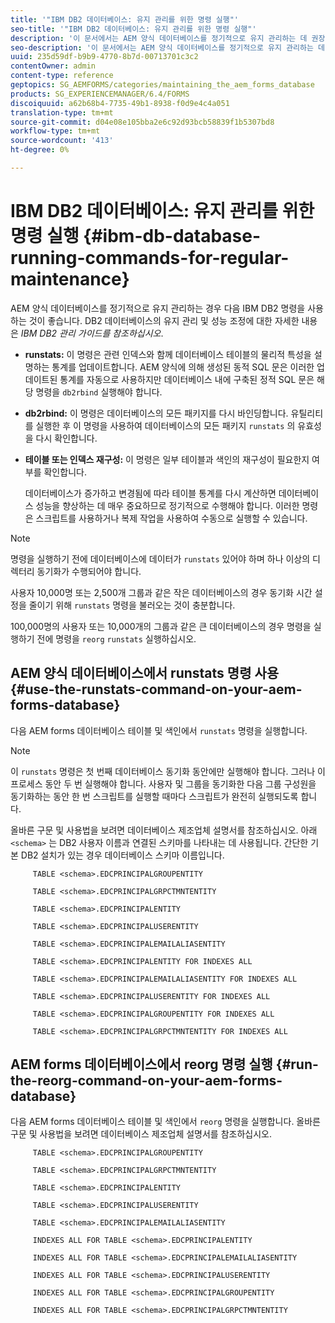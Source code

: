 ```yaml
---
title: '"IBM DB2 데이터베이스: 유지 관리를 위한 명령 실행"'
seo-title: '"IBM DB2 데이터베이스: 유지 관리를 위한 명령 실행"'
description: '이 문서에서는 AEM 양식 데이터베이스를 정기적으로 유지 관리하는 데 권장되는 IBM DB2 명령을 나열합니다. '
seo-description: '이 문서에서는 AEM 양식 데이터베이스를 정기적으로 유지 관리하는 데 권장되는 IBM DB2 명령을 나열합니다. '
uuid: 235d59df-b9b9-4770-8b7d-00713701c3c2
contentOwner: admin
content-type: reference
geptopics: SG_AEMFORMS/categories/maintaining_the_aem_forms_database
products: SG_EXPERIENCEMANAGER/6.4/FORMS
discoiquuid: a62b68b4-7735-49b1-8938-f0d9e4c4a051
translation-type: tm+mt
source-git-commit: d04e08e105bba2e6c92d93bcb58839f1b5307bd8
workflow-type: tm+mt
source-wordcount: '413'
ht-degree: 0%

---
```



# IBM DB2 데이터베이스: 유지 관리를 위한 명령 실행 {#ibm-db-database-running-commands-for-regular-maintenance}

AEM 양식 데이터베이스를 정기적으로 유지 관리하는 경우 다음 IBM DB2 명령을 사용하는 것이 좋습니다. DB2 데이터베이스의 유지 관리 및 성능 조정에 대한 자세한 내용은 *IBM DB2 관리 가이드를 참조하십시오*.

* **runstats:** 이 명령은 관련 인덱스와 함께 데이터베이스 테이블의 물리적 특성을 설명하는 통계를 업데이트합니다. AEM 양식에 의해 생성된 동적 SQL 문은 이러한 업데이트된 통계를 자동으로 사용하지만 데이터베이스 내에 구축된 정적 SQL 문은 해당 명령을 `db2rbind` 실행해야 합니다.
* **db2rbind:** 이 명령은 데이터베이스의 모든 패키지를 다시 바인딩합니다. 유틸리티를 실행한 후 이 명령을 사용하여 데이터베이스의 모든 패키지 `runstats` 의 유효성을 다시 확인합니다.
* **테이블 또는 인덱스 재구성:** 이 명령은 일부 테이블과 색인의 재구성이 필요한지 여부를 확인합니다.

   데이터베이스가 증가하고 변경됨에 따라 테이블 통계를 다시 계산하면 데이터베이스 성능을 향상하는 데 매우 중요하므로 정기적으로 수행해야 합니다. 이러한 명령은 스크립트를 사용하거나 복제 작업을 사용하여 수동으로 실행할 수 있습니다.

>[!NOTE]
>
>명령을 실행하기 전에 데이터베이스에 데이터가 `runstats` 있어야 하며 하나 이상의 디렉터리 동기화가 수행되어야 합니다.

사용자 10,000명 또는 2,500개 그룹과 같은 작은 데이터베이스의 경우 동기화 시간 설정을 줄이기 위해 `runstats` 명령을 불러오는 것이 충분합니다.

100,000명의 사용자 또는 10,000개의 그룹과 같은 큰 데이터베이스의 경우 명령을 실행하기 전에 명령을 `reorg` `runstats` 실행하십시오.

## AEM 양식 데이터베이스에서 runstats 명령 사용 {#use-the-runstats-command-on-your-aem-forms-database}

다음 AEM forms 데이터베이스 테이블 및 색인에서 `runstats` 명령을 실행합니다.

>[!NOTE]
>
>이 `runstats` 명령은 첫 번째 데이터베이스 동기화 동안에만 실행해야 합니다. 그러나 이 프로세스 동안 두 번 실행해야 합니다. 사용자 및 그룹을 동기화한 다음 그룹 구성원을 동기화하는 동안 한 번 스크립트를 실행할 때마다 스크립트가 완전히 실행되도록 합니다.

올바른 구문 및 사용법을 보려면 데이터베이스 제조업체 설명서를 참조하십시오. 아래 `<schema>` 는 DB2 사용자 이름과 연결된 스키마를 나타내는 데 사용됩니다. 간단한 기본 DB2 설치가 있는 경우 데이터베이스 스키마 이름입니다.

```as3
     TABLE <schema>.EDCPRINCIPALGROUPENTITY 
  
     TABLE <schema>.EDCPRINCIPALGRPCTMNTENTITY 
  
     TABLE <schema>.EDCPRINCIPALENTITY 
  
     TABLE <schema>.EDCPRINCIPALUSERENTITY 
  
     TABLE <schema>.EDCPRINCIPALEMAILALIASENTITY 
  
     TABLE <schema>.EDCPRINCIPALENTITY FOR INDEXES ALL 
  
     TABLE <schema>.EDCPRINCIPALEMAILALIASENTITY FOR INDEXES ALL 
  
     TABLE <schema>.EDCPRINCIPALUSERENTITY FOR INDEXES ALL 
  
     TABLE <schema>.EDCPRINCIPALGROUPENTITY FOR INDEXES ALL 
  
     TABLE <schema>.EDCPRINCIPALGRPCTMNTENTITY FOR INDEXES ALL
```

## AEM forms 데이터베이스에서 reorg 명령 실행 {#run-the-reorg-command-on-your-aem-forms-database}

다음 AEM forms 데이터베이스 테이블 및 색인에서 `reorg` 명령을 실행합니다. 올바른 구문 및 사용법을 보려면 데이터베이스 제조업체 설명서를 참조하십시오.

```as3
     TABLE <schema>.EDCPRINCIPALGROUPENTITY 
  
     TABLE <schema>.EDCPRINCIPALGRPCTMNTENTITY 
  
     TABLE <schema>.EDCPRINCIPALENTITY 
  
     TABLE <schema>.EDCPRINCIPALUSERENTITY 
  
     TABLE <schema>.EDCPRINCIPALEMAILALIASENTITY 
  
     INDEXES ALL FOR TABLE <schema>.EDCPRINCIPALENTITY 
  
     INDEXES ALL FOR TABLE <schema>.EDCPRINCIPALEMAILALIASENTITY 
  
     INDEXES ALL FOR TABLE <schema>.EDCPRINCIPALUSERENTITY 
  
     INDEXES ALL FOR TABLE <schema>.EDCPRINCIPALGROUPENTITY 
  
     INDEXES ALL FOR TABLE <schema>.EDCPRINCIPALGRPCTMNTENTITY
```

